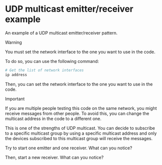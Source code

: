 # UDP multicast emitter/receiver example

An example of a UDP multicast emitter/receiver pattern.

> [!WARNING]
>
> You must set the network interface to the one you want to use in the code.
>
> To do so, you can use the following command:
>
> ```sh
> # Get the list of network interfaces
> ip address
> ```
>
> Then, you can set the network interface to the one you want to use in the
> code.

> [!IMPORTANT]
>
> If you are multiple people testing this code on the same network, you might
> receive messages from other people. To avoid this, you can change the
> multicast address in the code to a different one.
>
> This is one of the strengths of UDP multicast. You can decide to subscribe to
> a specific multicast group by using a specific multicast address and only the
> devices subscribed to this multicast group will receive the messages.

Try to start one emitter and one receiver. What can you notice?

Then, start a new receiver. What can you notice?
